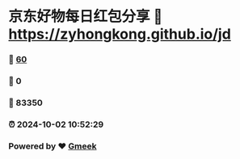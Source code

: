 # 京东好物每日红包分享 :link: https://zyhongkong.github.io/jd 
### :page_facing_up: [60](https://zyhongkong.github.io/jd/tag.html) 
### :speech_balloon: 0 
### :hibiscus: 83350 
### :alarm_clock: 2024-10-02 10:52:29 
### Powered by :heart: [Gmeek](https://github.com/Meekdai/Gmeek)
